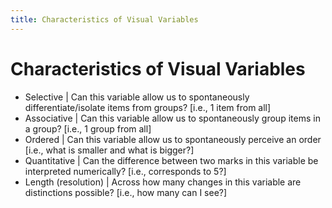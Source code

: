 ```yaml
---
title: Characteristics of Visual Variables
---
```


# Characteristics of Visual Variables
- Selective | Can this variable allow us to spontaneously differentiate/isolate items from groups? [i.e., 1 item from all] 
- Associative | Can this variable allow us to spontaneously group items in a group? [i.e., 1 group from all]  
- Ordered | Can this variable allow us to spontaneously perceive an order [i.e., what is smaller and what is bigger?]  
- Quantitative | Can the difference between two marks in this variable be interpreted numerically? [i.e., corresponds to 5?]  
- Length (resolution) | Across how many changes in this variable are distinctions possible? [i.e., how many can I see?]











